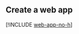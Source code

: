 ## <a name="create-a-web-app"></a>Create a web app

[!INCLUDE [web-app-no-h](app-service-web-create-web-app-no-h.md)]